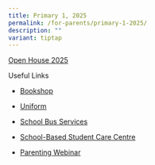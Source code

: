 ```yaml
---
title: Primary 1, 2025
permalink: /for-parents/primary-1-2025/
description: ""
variant: tiptap
---
```

<p><a href="https://sites.google.com/moe.edu.sg/openhouse2020?usp=sharing" rel="noopener nofollow" target="_blank">Open House 2025</a>
</p>
<p></p>
<p>Useful Links</p>
<ul data-tight="true" class="tight">
<li>
<p><a href="https://www.sjijunior.moe.edu.sg/for-parents/bookshop/" rel="noopener noreferrer nofollow" target="_blank">Bookshop</a>
</p>
</li>
<li>
<p><a href="https://www.sjijunior.moe.edu.sg/for-parents/uniform/" rel="noopener noreferrer nofollow" target="_blank">Uniform</a>
</p>
</li>
<li>
<p><a href="https://www.sjijunior.moe.edu.sg/for-parents/schbusservice/" rel="noopener noreferrer nofollow" target="_blank">School Bus Services</a>
</p>
</li>
<li>
<p><a href="https://www.sjijunior.moe.edu.sg/for-parents/schbasestudentcc/" rel="noopener noreferrer nofollow" target="_blank">School-Based Student Care Centre</a>
</p>
</li>
<li>
<p><a href="https://sjijunior.moe.edu.sg/for-parents/parentingwebinar/" rel="noopener nofollow" target="_blank">Parenting Webinar</a>
</p>
</li>
</ul>
<p></p>